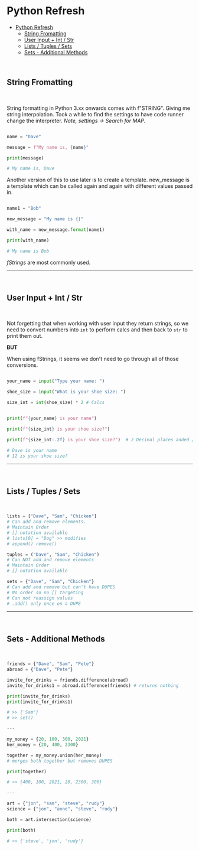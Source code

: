 # Python Refresh

- [Python Refresh](#python-refresh)
  - [String Fromatting](#string-fromatting)
  - [User Input + Int / Str](#user-input--int--str)
  - [Lists / Tuples / Sets](#lists--tuples--sets)
  - [Sets - Additional Methods](#sets---additional-methods)

<br>

## String Fromatting

<br>

String formatting in Python 3.xx onwards comes with f"STRING". Giving me string interpolation. Took a while to find the settings to have code runner change the interpreter.
*Note, settings -> Search for MAP.*

```py

name = "Dave"

message = f"My name is, {name}"

print(message)

# My name is, Dave

```

Another version of this to use later is to create a template. new_message is a template which can be called again and again with different values passed in.

```py

name1 = "Bob"

new_message = "My name is {}"

with_name = new_message.format(name1)

print(with_name)

# My name is Bob
```

*fStrings* are most commonly used.

---

<br>

## User Input + Int / Str

<br>

Not forgetting that when working with user input they return strings, so we need to convert numbers into ```int``` to perform calcs and then back to ```str``` to print them out.

**BUT**

When using fStrings, it seems we don't need to go through all of those conversions.

```py

your_name = input("Type your name: ")

shoe_size = input("What is your shoe size: ")

size_int = int(shoe_size) * 2 # Calcs


print(f"{your_name} is your name")

print(f"{size_int} is your shoe size?")

print(f"{size_int:.2f} is your shoe size?")  # 2 Decimal places added / inline float conversion?

# Dave is your name
# 12 is your shoe size?


```

---
<br>

## Lists / Tuples / Sets

<br>

```py
lists = ["Dave", "Sam", "Chicken"]
# Can add and remove elements.
# Maintain Order
# [] notation available
# lists[0] = "Dog" >> modifies
# append() remove()

tuples = ("Dave", "Sam", "Chicken")
# Can NOT add and remove elements
# Maintain Order
# [] notation available

sets = {"Dave", "Sam", "Chicken"}
# Can add and remove but can't have DUPES
# No order so no [] targeting
# Can not reassign values
# .add() only once on a DUPE
```
---
<br>

## Sets - Additional Methods

<br>

```py
friends = {"Dave", "Sam", "Pete"}
abroad = {"Dave", "Pete"}

invite_for_drinks = friends.difference(abroad)
invite_for_drinks1 = abroad.difference(friends) # returns nothing

print(invite_for_drinks)
print(invite_for_drinks1)

# >> {'Sam'}
# >> set()

---

my_money = {20, 100, 300, 2021}
her_money = {20, 400, 2300}

together = my_money.union(her_money)
# merges both together but removes DUPES

print(together)

# >> {400, 100, 2021, 20, 2300, 300}

---

art = {"jon", "sam", "steve", "rudy"}
science = {"jon", "anne", "steve", "rudy"}

both = art.intersection(science)

print(both)

# >> {'steve', 'jon', 'rudy'}

```



